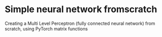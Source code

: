 # Simple neural network fromscratch
Creating a Multi Level Perceptron (fully connected neural network) from scratch, using PyTorch matrix functions
